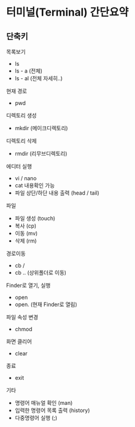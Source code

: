 # 터미널(Terminal) 간단요약

## 단축키 

목록보기
* ls 
* ls - a (전체)
* ls - al (전체 자세히..)


현재 경로
* pwd

디렉토리 생성
* mkdir (메이크디렉토리)

디렉토리 삭제 
* rmdir (리무브디렉토리)

에디터 실행 
* vi / nano
* cat 내용확인 가능  
* 파일 상단/하단 내용 출력 (head / tail)


파일 

* 파일 생성 (touch) 
* 복사 (cp) 
* 이동 (mv) 
* 삭제 (rm)

경로이동 
* cb /
* cb .. (상위폴더로 이동)

Finder로 열기, 실행 
* open
* open. (현재 Finder로 열림)

파일 속성 변경 
* chmod

 
화면 클리어 
* clear 

종료 
* exit


기타 
* 명령어 매뉴얼 확인 (man) 
* 입력한 명령어 목록 출력 (history) 
* 다중명령어 실행 (;)


